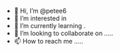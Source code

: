 - 👋 Hi, I’m @petee6 
- 👀 I’m interested in 
- 🌱 I’m currently learning .
- 💞️ I’m looking to collaborate on .....
- 📫 How to reach me .....

<!---
petee6/petee6 is a ✨ special ✨ repository because its `README.md` (this file) appears on your GitHub profile.
You can click the Preview link to take a look at your changes.
--->
